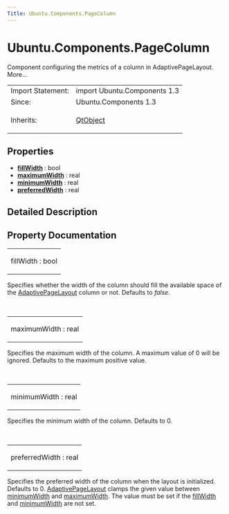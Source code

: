 ```yaml
---
Title: Ubuntu.Components.PageColumn
---
```


# Ubuntu.Components.PageColumn

<span class="subtitle"></span>
<!-- $$$PageColumn-brief -->
<p>Component configuring the metrics of a column in AdaptivePageLayout. More...</p>
<!-- @@@PageColumn -->
<table class="alignedsummary">
<tr><td class="memItemLeft rightAlign topAlign"> Import Statement:</td><td class="memItemRight bottomAlign"> import Ubuntu.Components 1.3</td></tr><tr><td class="memItemLeft rightAlign topAlign"> Since:</td><td class="memItemRight bottomAlign">  Ubuntu.Components 1.3</td></tr><tr><td class="memItemLeft rightAlign topAlign"> Inherits:</td><td class="memItemRight bottomAlign"> <p><a href="../sdk-14.10/QtQml.QtObject.md">QtObject</a></p>
</td></tr></table><ul>
</ul>
<h2 id="properties">Properties</h2>
<ul>
<li class="fn"><b><b><a href="#fillWidth-prop">fillWidth</a></b></b> : bool</li>
<li class="fn"><b><b><a href="#maximumWidth-prop">maximumWidth</a></b></b> : real</li>
<li class="fn"><b><b><a href="#minimumWidth-prop">minimumWidth</a></b></b> : real</li>
<li class="fn"><b><b><a href="#preferredWidth-prop">preferredWidth</a></b></b> : real</li>
</ul>
<!-- $$$PageColumn-description -->
<h2 id="details">Detailed Description</h2>
</p>
<!-- @@@PageColumn -->
<h2>Property Documentation</h2>
<!-- $$$fillWidth -->
<table class="qmlname"><tr valign="top" id="fillWidth-prop"><td class="tblQmlPropNode"><p><span class="name">fillWidth</span> : <span class="type">bool</span></p></td></tr></table><p>Specifies whether the width of the column should fill the available space of the <a href="Ubuntu.Components.AdaptivePageLayout.md">AdaptivePageLayout</a> column or not. Defaults to <i>false</i>.</p>
<!-- @@@fillWidth -->
<br/>
<!-- $$$maximumWidth -->
<table class="qmlname"><tr valign="top" id="maximumWidth-prop"><td class="tblQmlPropNode"><p><span class="name">maximumWidth</span> : <span class="type">real</span></p></td></tr></table><p>Specifies the maximum width of the column. A maximum value of 0 will be ignored. Defaults to the maximum positive value.</p>
<!-- @@@maximumWidth -->
<br/>
<!-- $$$minimumWidth -->
<table class="qmlname"><tr valign="top" id="minimumWidth-prop"><td class="tblQmlPropNode"><p><span class="name">minimumWidth</span> : <span class="type">real</span></p></td></tr></table><p>Specifies the minimum width of the column. Defaults to 0.</p>
<!-- @@@minimumWidth -->
<br/>
<!-- $$$preferredWidth -->
<table class="qmlname"><tr valign="top" id="preferredWidth-prop"><td class="tblQmlPropNode"><p><span class="name">preferredWidth</span> : <span class="type">real</span></p></td></tr></table><p>Specifies the preferred width of the column when the layout is initialized. Defaults to 0. <a href="Ubuntu.Components.AdaptivePageLayout.md">AdaptivePageLayout</a> clamps the given value between <a href="#minimumWidth-prop">minimumWidth</a> and <a href="#maximumWidth-prop">maximumWidth</a>. The value must be set if the <a href="#fillWidth-prop">fillWidth</a> and <a href="#minimumWidth-prop">minimumWidth</a> are not set.</p>
<!-- @@@preferredWidth -->
<br/>
